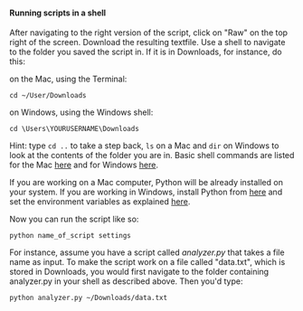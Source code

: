#### Running scripts in a shell
After navigating to the right version of the script, click on "Raw" on the top right of the screen. Download the resulting textfile. Use a shell to navigate to the folder you saved the script in. If it is in Downloads, for instance, do this:

on the Mac, using the Terminal:

`cd ~/User/Downloads`

on Windows, using the Windows shell:

`cd \Users\YOURUSERNAME\Downloads`

Hint: type `cd ..` to take a step back, `ls` on a Mac and `dir` on Windows to look at the contents of the folder you are in. Basic shell commands are listed for the Mac [here](https://www.git-tower.com/blog/command-line-cheat-sheet/) and for Windows [here](http://www.cs.columbia.edu/~sedwards/classes/2016/1102-spring/Command%20Prompt%20Cheatsheet.pdf).

If you are working on a Mac computer, Python will be already installed on your system. If you are working in Windows, install Python from [here](https://www.python.org/downloads/) and set the environment variables as explained [here](http://stackoverflow.com/questions/25153802/how-to-set-python-path-in-windows-7). 

Now you can run the script like so:

    python name_of_script settings

For instance, assume you have a script called *analyzer.py* that takes a file name as input. To make the script work on a file called "data.txt", which is stored in Downloads, you would first navigate to the folder containing analyzer.py in your shell as described above. Then you'd type:

    python analyzer.py ~/Downloads/data.txt 

